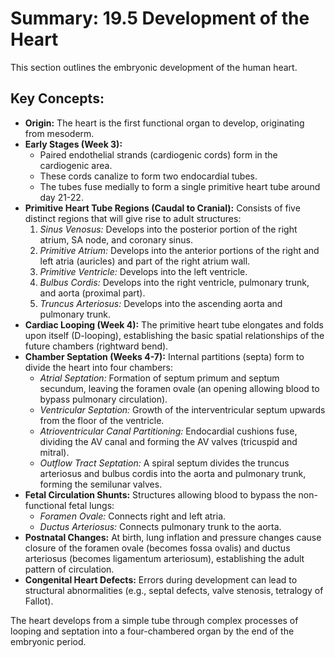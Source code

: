 # Summary: 19.5 Development of the Heart

This section outlines the embryonic development of the human heart.

## Key Concepts:

*   **Origin:** The heart is the first functional organ to develop, originating from mesoderm.
*   **Early Stages (Week 3):**
    *   Paired endothelial strands (cardiogenic cords) form in the cardiogenic area.
    *   These cords canalize to form two endocardial tubes.
    *   The tubes fuse medially to form a single primitive heart tube around day 21-22.
*   **Primitive Heart Tube Regions (Caudal to Cranial):** Consists of five distinct regions that will give rise to adult structures:
    1.  *Sinus Venosus:* Develops into the posterior portion of the right atrium, SA node, and coronary sinus.
    2.  *Primitive Atrium:* Develops into the anterior portions of the right and left atria (auricles) and part of the right atrium wall.
    3.  *Primitive Ventricle:* Develops into the left ventricle.
    4.  *Bulbus Cordis:* Develops into the right ventricle, pulmonary trunk, and aorta (proximal part).
    5.  *Truncus Arteriosus:* Develops into the ascending aorta and pulmonary trunk.
*   **Cardiac Looping (Week 4):** The primitive heart tube elongates and folds upon itself (D-looping), establishing the basic spatial relationships of the future chambers (rightward bend).
*   **Chamber Septation (Weeks 4-7):** Internal partitions (septa) form to divide the heart into four chambers:
    *   *Atrial Septation:* Formation of septum primum and septum secundum, leaving the foramen ovale (an opening allowing blood to bypass pulmonary circulation).
    *   *Ventricular Septation:* Growth of the interventricular septum upwards from the floor of the ventricle.
    *   *Atrioventricular Canal Partitioning:* Endocardial cushions fuse, dividing the AV canal and forming the AV valves (tricuspid and mitral).
    *   *Outflow Tract Septation:* A spiral septum divides the truncus arteriosus and bulbus cordis into the aorta and pulmonary trunk, forming the semilunar valves.
*   **Fetal Circulation Shunts:** Structures allowing blood to bypass the non-functional fetal lungs:
    *   *Foramen Ovale:* Connects right and left atria.
    *   *Ductus Arteriosus:* Connects pulmonary trunk to the aorta.
*   **Postnatal Changes:** At birth, lung inflation and pressure changes cause closure of the foramen ovale (becomes fossa ovalis) and ductus arteriosus (becomes ligamentum arteriosum), establishing the adult pattern of circulation.
*   **Congenital Heart Defects:** Errors during development can lead to structural abnormalities (e.g., septal defects, valve stenosis, tetralogy of Fallot).

The heart develops from a simple tube through complex processes of looping and septation into a four-chambered organ by the end of the embryonic period.
